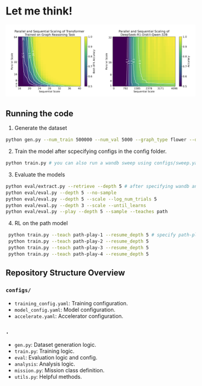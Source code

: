 # Let me think!

![Parallel and Sequential Scaling](figures/figure1.png)

## Running the code
1. Generate the dataset
```bash
python gen.py --num_train 500000 --num_val 5000 --graph_type flower --depth 5 --short 3 --long 5 --dead 3 --task_type decision --st_pair far --search_types optimal,dfs,path,dfs-pruned,walks-20-50-5
```
2. Train the model after scpecifying configs in the config folder.
```bash
python train.py # you can also run a wandb sweep using configs/sweep.yaml
```
3. Evaluate the models 
```bash
python eval/extract.py --retrieve --depth 5 # after specifying wandb and sweep id at eval/config
python eval/eval.py --depth 5 --no-sample
python eval/eval.py --depth 5 --scale --log_num_trials 5
python eval/eval.py --depth 3 --scale --until_learns
python eval/eval.py --play --depth 5 --sample --teaches path
```

4. RL on the path model
```bash
 python train.py --teach path-play-1 --resume_depth 5 # specify path-play-1 file in eval/config/d5.yaml
 python train.py --teach path-play-2 --resume_depth 5
 python train.py --teach path-play-3 --resume_depth 5
 python train.py --teach path-play-4 --resume_depth 5
```

## Repository Structure Overview
### `configs/`
- `training_config.yaml`: Training configuration.
- `model_config.yaml`: Model configuration.
- `accelerate.yaml`: Accelerator configuration.


### `.`
- `gen.py`: Dataset generation logic.
- `train.py`: Training logic.
- `eval`: Evaluation logic and config.
- `analysis`: Analysis logic.
- `mission.py`: Mission class definition.
- `utils.py`: Helpful methods.
